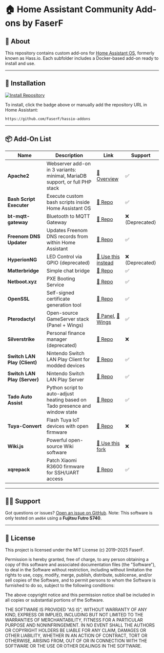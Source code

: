 # 🏠 Home Assistant Community Add-ons by FaserF

## 📖 About

This repository contains custom add-ons for [Home Assistant OS](https://www.home-assistant.io/installation/), formerly known as Hass.io. Each subfolder includes a Docker-based add-on ready to install and use.

---

## 🚀 Installation

[![Install Repository](https://my.home-assistant.io/badges/supervisor_add_addon_repository.svg)](https://my.home-assistant.io/redirect/supervisor_add_addon_repository/?repository_url=https%3A%2F%2Fgithub.com%2FJ-N%2Fhassio-addons)

To install, click the badge above or manually add the repository URL in Home Assistant:

```
https://github.com/FaserF/hassio-addons
```

---

## 📦 Add-On List

| Name                      | Description                                                                                           | Link                                                                                               | Support  |
|---------------------------|-------------------------------------------------------------------------------------------------------|----------------------------------------------------------------------------------------------------|----------|
| **Apache2**               | Webserver add-on in 3 variants: minimal, MariaDB support, or full PHP stack                          | [🔗 Overview](https://github.com/FaserF/hassio-addons/tree/master/apache2)                         | ✅        |
| **Bash Script Executer**  | Execute custom bash scripts inside Home Assistant OS                                                  | [🔗 Repo](https://github.com/FaserF/hassio-addons/tree/master/bash_script_executer)               | ✅        |
| **bt-mqtt-gateway**       | Bluetooth to MQTT Gateway                                                                             | [🔗 Repo](https://github.com/FaserF/hassio-addons/tree/master/bt-mqtt-gateway)                    | ❌ (Deprecated) |
| **Freenom DNS Updater**   | Updates Freenom DNS records from within Home Assistant                                                | [🔗 Repo](https://github.com/FaserF/hassio-addons/tree/master/freenom-dns-updater)                | ✅        |
| **HyperionNG**            | LED Control via GPIO (deprecated)                                                                     | [🔗 Use this instead](https://github.com/petersendev/hassio-addons/tree/master/hyperion)          | ❌ (Deprecated) |
| **Matterbridge**          | Simple chat bridge                                                                                    | [🔗 Repo](https://github.com/FaserF/hassio-addons/tree/master/matterbridge)                       | ✅        |
| **Netboot.xyz**           | PXE Booting Service                                                                                   | [🔗 Repo](https://github.com/FaserF/hassio-addons/tree/master/netboot-xyz)                        | ✅        |
| **OpenSSL**               | Self-signed certificate generation tool                                                               | [🔗 Repo](https://github.com/FaserF/hassio-addons/tree/master/openssl)                            | ✅        |
| **Pterodactyl**           | Open-source GameServer stack (Panel + Wings)                                                          | [🔗 Panel](https://github.com/FaserF/hassio-addons/tree/master/pterodactyl-panel), [🔗 Wings](https://github.com/FaserF/hassio-addons/tree/master/pterodactyl-wings) | ✅ |
| **Silverstrike**          | Personal finance manager (deprecated)                                                                 | [🔗 Repo](https://github.com/FaserF/hassio-addons/tree/master/silverstrike)                       | ❌        |
| **Switch LAN Play (Client)** | Nintendo Switch LAN Play Client for modded devices                                               | [🔗 Repo](https://github.com/FaserF/hassio-addons/tree/master/switch_lan_play)                    | ✅        |
| **Switch LAN Play (Server)** | Nintendo Switch LAN Play Server                                                                   | [🔗 Repo](https://github.com/FaserF/hassio-addons/tree/master/switch_lan_play_server)             | ✅        |
| **Tado Auto Assist**      | Python script to auto-adjust heating based on Tado presence and window state                         | [🔗 Repo](https://github.com/FaserF/hassio-addons/tree/master/tado_aa)                            | ✅        |
| **Tuya-Convert**          | Flash Tuya IoT devices with open firmware                                                             | [🔗 Repo](https://github.com/FaserF/hassio-addons/tree/master/tuya-convert)                       | ❌        |
| **Wiki.js**               | Powerful open-source Wiki software                                                                    | [🔗 Use this fork](https://github.com/jdeath/homeassistant-addons/tree/main/wikijs)               | ❌        |
| **xqrepack**              | Patch Xiaomi R3600 firmware for SSH/UART access                                                      | [🔗 Repo](https://github.com/FaserF/hassio-addons/tree/master/xqrepack)                           | ✅        |

---

## 🙋‍♂️ Support

Got questions or issues? [Open an issue on GitHub](https://github.com/FaserF/hassio-addons/issues).
Note: This software is only tested on `amd64` using a **Fujitsu Futro S740**.

---

## 📄 License

This project is licensed under the MIT License (c) 2019–2025 FaserF.

Permission is hereby granted, free of charge, to any person obtaining a copy
of this software and associated documentation files (the "Software"), to deal
in the Software without restriction, including without limitation the rights
to use, copy, modify, merge, publish, distribute, sublicense, and/or sell
copies of the Software, and to permit persons to whom the Software is
furnished to do so, subject to the following conditions:

The above copyright notice and this permission notice shall be included in all
copies or substantial portions of the Software.

THE SOFTWARE IS PROVIDED "AS IS", WITHOUT WARRANTY OF ANY KIND, EXPRESS OR
IMPLIED, INCLUDING BUT NOT LIMITED TO THE WARRANTIES OF MERCHANTABILITY,
FITNESS FOR A PARTICULAR PURPOSE AND NONINFRINGEMENT. IN NO EVENT SHALL THE
AUTHORS OR COPYRIGHT HOLDERS BE LIABLE FOR ANY CLAIM, DAMAGES OR OTHER
LIABILITY, WHETHER IN AN ACTION OF CONTRACT, TORT OR OTHERWISE, ARISING FROM,
OUT OF OR IN CONNECTION WITH THE SOFTWARE OR THE USE OR OTHER DEALINGS IN THE
SOFTWARE.
